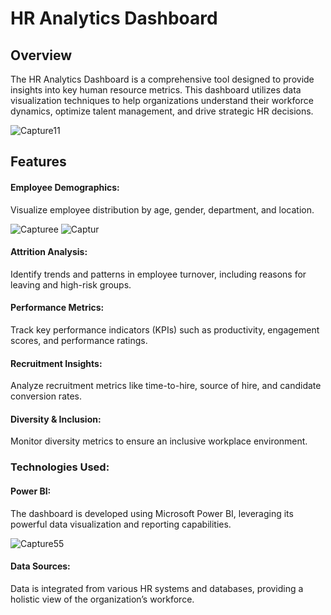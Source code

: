 # HR Analytics Dashboard


## Overview
The HR Analytics Dashboard is a comprehensive tool designed to provide insights into key human resource metrics. This dashboard utilizes data visualization techniques to help organizations understand their workforce dynamics, optimize talent management, and drive strategic HR decisions.

![Capture11](https://github.com/user-attachments/assets/7fa0e760-239b-474a-97de-6454e2ef0791)

## Features

#### Employee Demographics:

 Visualize employee distribution by age, gender, department, and location.

 ![Capturee](https://github.com/user-attachments/assets/d043a2d9-7e0f-432f-9c3a-27bcff9eba1c)
![Captur](https://github.com/user-attachments/assets/41b6e1d4-b909-454d-8d9f-8ce90c63ebe8)

#### Attrition Analysis:

 Identify trends and patterns in employee turnover, including reasons for leaving and high-risk groups.

#### Performance Metrics:

Track key performance indicators (KPIs) such as productivity, engagement scores, and performance ratings.

#### Recruitment Insights:

Analyze recruitment metrics like time-to-hire, source of hire, and candidate conversion rates.

#### Diversity & Inclusion:
 
Monitor diversity metrics to ensure an inclusive workplace environment.

### Technologies Used:

#### Power BI:

The dashboard is developed using Microsoft Power BI, leveraging its powerful data visualization and reporting capabilities.

![Capture55](https://github.com/user-attachments/assets/90da64c3-c277-41b2-a8c5-990e72051264)

#### Data Sources:

Data is integrated from various HR systems and databases, providing a holistic view of the organization’s workforce.
